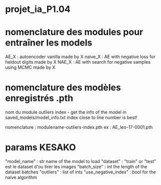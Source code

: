 # projet_ia_P1.04



# nomenclature des modules pour entraîner les models
AE_X : autoencoder vanilla made by X
naive_X : AE with negative loss for heldout digits made by X
NAE_X : AE with search for negative samples using MCMC made by X

# nomenclature des modèles enregistrés .pth
nom du module
outliers
index - get the info of the model in saved_models/model_info.txt index close to line number is best!

nomenclature : modulename-outliers-index.pth
ex : AE_leo-17-0001.pth

# params KESAKO
"model_name" : str name of the model to load
"dataset" : "train" or "test" est le dataset d'ou tirer les images
"batch_size" : int the length of the dataset batches
"outliers" : list of ints 
"use_negative_index" : bool for the naive algorithm